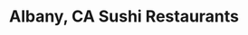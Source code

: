 ---
layout: city
title: Albany, CA Sushi Restaurants
permalink: /california/albany/
stateAbbr: CA
stateName: California
cityName: Albany

---
